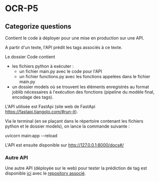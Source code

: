 # OCR-P5
## Categorize questions
Contient le code à déployer pour une mise en production sur une API.

A partir d'un texte, l'API prédit les tags associés à ce texte.

Le dossier Code contient 
- les fichiers python à exécuter :
  - un fichier main.py avec le code pour l'API
  - un fichier functions.py avec les fonctions appelées dans le fichier main.py
- un dossier models où se trouvent les éléments enregistrés au format joblib nécessaires à l'exécution des fonctions (pipeline du modèle final, encodage des tags).

L'API utilisée est FastApi (site web de FastApi https://fastapi.tiangolo.com/#run-it).

Via le terminal (en se plaçant dans le répertoire contenant les fichiers python et le dossier models), on lance la commande suivante :

uvicorn main:app --reload

L'API est ensuite disponible sur http://127.0.0.1:8000/docs#/

### Autre API
Une autre API (déployée sur le web) pour tester la prédiction de tag est disponible [ici](https://share.streamlit.io/mariefrance119/ocr_p5_tag_predictions_api/main/main.py) avec le [repository associé](https://github.com/MarieFrance119/OCR_P5_Tag_Predictions_API).
